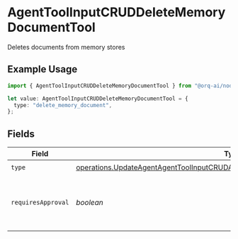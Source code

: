 # AgentToolInputCRUDDeleteMemoryDocumentTool

Deletes documents from memory stores

## Example Usage

```typescript
import { AgentToolInputCRUDDeleteMemoryDocumentTool } from "@orq-ai/node/models/operations";

let value: AgentToolInputCRUDDeleteMemoryDocumentTool = {
  type: "delete_memory_document",
};
```

## Fields

| Field                                                                                                                                                                                    | Type                                                                                                                                                                                     | Required                                                                                                                                                                                 | Description                                                                                                                                                                              |
| ---------------------------------------------------------------------------------------------------------------------------------------------------------------------------------------- | ---------------------------------------------------------------------------------------------------------------------------------------------------------------------------------------- | ---------------------------------------------------------------------------------------------------------------------------------------------------------------------------------------- | ---------------------------------------------------------------------------------------------------------------------------------------------------------------------------------------- |
| `type`                                                                                                                                                                                   | [operations.UpdateAgentAgentToolInputCRUDAgentsRequestRequestBodySettingsTools8Type](../../models/operations/updateagentagenttoolinputcrudagentsrequestrequestbodysettingstools8type.md) | :heavy_check_mark:                                                                                                                                                                       | N/A                                                                                                                                                                                      |
| `requiresApproval`                                                                                                                                                                       | *boolean*                                                                                                                                                                                | :heavy_minus_sign:                                                                                                                                                                       | Whether this tool requires approval before execution                                                                                                                                     |
